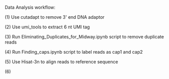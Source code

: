 Data Analysis workflow:

(1) Use cutadapt to remove 3' end DNA adaptor

(2) Use umi_tools to extract 6 nt UMI tag

(3) Run Eliminating_Duplicates_for_Midway.ipynb script to remove duplicate reads

(4) Run Finding_caps.ipynb script to label reads as cap1 and cap2

(5) Use Hisat-3n to align reads to reference sequence

(6) 
